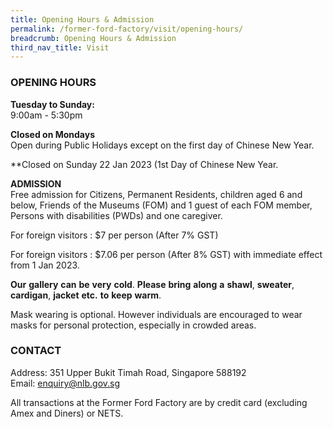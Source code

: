 ```yaml
---
title: Opening Hours & Admission
permalink: /former-ford-factory/visit/opening-hours/
breadcrumb: Opening Hours & Admission
third_nav_title: Visit
---
```

### OPENING HOURS

**Tuesday to Sunday:**<br>
9:00am - 5:30pm

**Closed on Mondays**<br>
Open during Public Holidays except on the first day of Chinese New Year.

**Closed on Sunday 22 Jan 2023 (1st Day of Chinese New Year.

**ADMISSION**<br>
Free admission for Citizens, Permanent Residents, children aged 6 and below, Friends of the Museums (FOM) and 1 guest of each FOM member, Persons with disabilities (PWDs)
and one caregiver.

For foreign visitors : $7 per person (After 7% GST)

For foreign visitors : $7.06 per person
(After 8% GST) with immediate effect 
from 1 Jan 2023.

**Our** **gallery** **can** **be** **very** **cold**. **Please** **bring** **along** 
**a** **shawl**, **sweater**, **cardigan**, **jacket** **etc.** **to** **keep** **warm**.



Mask wearing is optional. However individuals are encouraged to wear masks for personal protection, especially in crowded areas.

### CONTACT

Address: 351 Upper Bukit Timah Road, Singapore 588192<br>
Email: [enquiry@nlb.gov.sg](mailto:enquiry@nlb.gov.sg)

All transactions at the Former Ford Factory are by credit card (excluding Amex and Diners) or NETS.